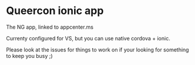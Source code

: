 # Queercon ionic app
The NG app, linked to appcenter.ms


Currenty configured for VS, but you can use native cordova + ionic. 

Please look at the issues for things to work on if your looking for something to keep you busy ;)
